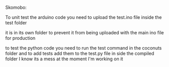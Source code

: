 Skomobo:

To unit test the arduino code you need to upload the test.ino file inside the test folder

it is in its own folder to prevent it from being uploaded with the main ino file for production

to test the python code you need to run the test command in the coconuts folder and to add tests add them to the test.py file in side the compiled folder I know its a mess at the moment I'm working on it
